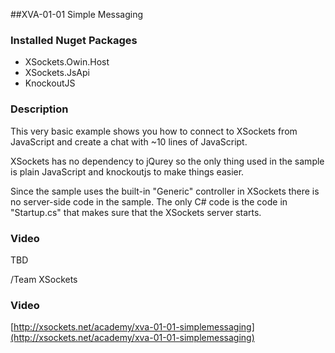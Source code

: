 ##XVA-01-01 Simple Messaging

### Installed Nuget Packages

- XSockets.Owin.Host
- XSockets.JsApi
- KnockoutJS

### Description

This very basic example shows you how to connect to XSockets from JavaScript and create a chat with ~10 lines of JavaScript.

XSockets has no dependency to jQurey so the only thing used in the sample is plain JavaScript and knockoutjs to make things easier.

Since the sample uses the built-in "Generic" controller in XSockets there is no server-side code in the sample.
The only C# code is the code in "Startup.cs" that makes sure that the XSockets server starts.

### Video

TBD

/Team XSockets



### Video

[http://xsockets.net/academy/xva-01-01-simplemessaging](http://xsockets.net/academy/xva-01-01-simplemessaging)